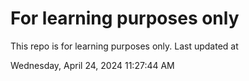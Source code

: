 # For learning purposes only
This repo is for learning purposes only.
Last updated at

Wednesday, April 24, 2024 11:27:44 AM

